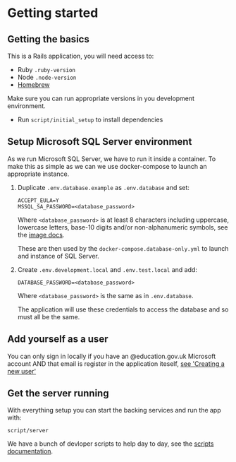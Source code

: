 # Getting started

## Getting the basics

This is a Rails application, you will need access to:

- Ruby `.ruby-version`
- Node `.node-version`
- [Homebrew](https://brew.sh/)

Make sure you can run appropriate versions in you development environment.

- Run `script/initial_setup` to install dependencies

## Setup Microsoft SQL Server environment

As we run Microsoft SQL Server, we have to run it inside a container. To make
this as simple as we can we use docker-compose to launch an appropriate
instance.

1. Duplicate `.env.database.example` as `.env.database` and set:

   ```
   ACCEPT_EULA=Y
   MSSQL_SA_PASSWORD=<database_password>
   ```

   Where `<database_password>` is at least 8 characters including uppercase,
   lowercase letters, base-10 digits and/or non-alphanumeric symbols, see the
   [image docs](https://hub.docker.com/_/microsoft-mssql-server).

   These are then used by the `docker-compose.database-only.yml` to launch and
   instance of SQL Server.

1. Create `.env.development.local` and `.env.test.local` and add:

   ```
   DATABASE_PASSWORD=<database_password>
   ```

   Where `<database_password>` is the same as in `.env.database`.

   The application will use these credentials to access the database and so must
   all be the same.

## Add yourself as a user

You can only sign in locally if you have an @education.gov.uk Microsoft account
AND that email is register in the application iteself,
[see 'Creating a new user'](/doc/users-accounts.md#creating-a-new-user)

## Get the server running

With everything setup you can start the backing services and run the app with:

`script/server`

We have a bunch of devloper scripts to help day to day, see the
[scripts documentation](/doc/developer-scripts.md).
